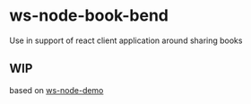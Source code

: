 # ws-node-book-bend
 Use in support of  react client application around sharing books
## WIP
   based on [ws-node-demo](https://github.com/WillStreeter/ws-node-demo)
